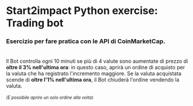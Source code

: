 # Start2impact Python exercise: Trading bot
### Esercizio per fare pratica con le API di CoinMarketCap.<br /><br />
Il Bot controlla ogni 10 minuti se più di 4 valute sono aumentate di prezzo di **oltre il 3% nell'ultima ora**: in questo caso, aprirà un ordine di acquisto per la valuta che ha registrato l'incremento maggiore.
Se la valuta acquistata scende di **oltre l'1% nell'ultima ora**, il Bot chiuderà l'ordine vendendo la valuta.<br /><br />
<sup>*(È possibile aprire un solo ordine alla volta)*</sup>
